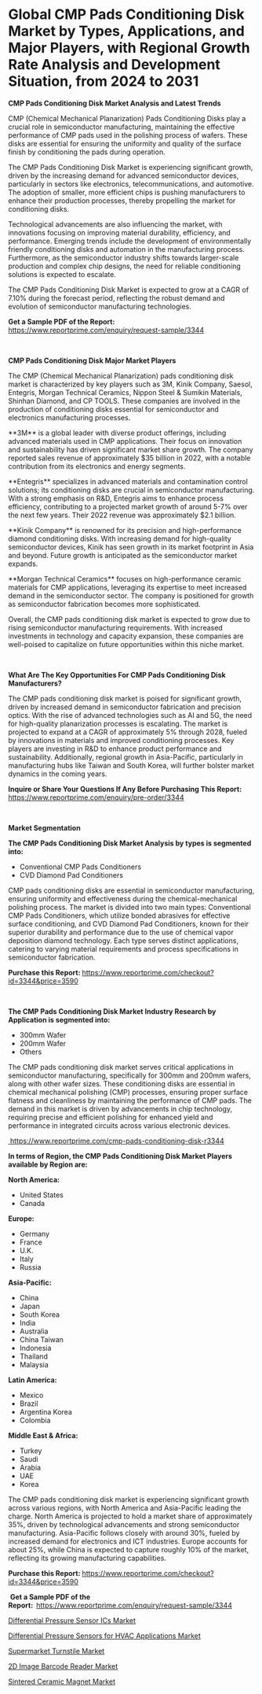 <p><h1>Global CMP Pads Conditioning Disk Market by Types, Applications, and Major Players, with Regional Growth Rate Analysis and Development Situation, from 2024 to 2031</h1></p><p><strong>CMP Pads Conditioning Disk Market Analysis and Latest Trends</strong></p>
<p><p>CMP (Chemical Mechanical Planarization) Pads Conditioning Disks play a crucial role in semiconductor manufacturing, maintaining the effective performance of CMP pads used in the polishing process of wafers. These disks are essential for ensuring the uniformity and quality of the surface finish by conditioning the pads during operation. </p><p>The CMP Pads Conditioning Disk Market is experiencing significant growth, driven by the increasing demand for advanced semiconductor devices, particularly in sectors like electronics, telecommunications, and automotive. The adoption of smaller, more efficient chips is pushing manufacturers to enhance their production processes, thereby propelling the market for conditioning disks. </p><p>Technological advancements are also influencing the market, with innovations focusing on improving material durability, efficiency, and performance. Emerging trends include the development of environmentally friendly conditioning disks and automation in the manufacturing process. Furthermore, as the semiconductor industry shifts towards larger-scale production and complex chip designs, the need for reliable conditioning solutions is expected to escalate. </p><p>The CMP Pads Conditioning Disk Market is expected to grow at a CAGR of 7.10% during the forecast period, reflecting the robust demand and evolution of semiconductor manufacturing technologies.</p></p>
<p><strong>Get a Sample PDF of the Report:&nbsp;</strong> <a href="https://www.reportprime.com/enquiry/request-sample/3344">https://www.reportprime.com/enquiry/request-sample/3344</a></p>
<p>&nbsp;</p>
<p><strong>CMP Pads Conditioning Disk Major Market Players</strong></p>
<p><p>The CMP (Chemical Mechanical Planarization) pads conditioning disk market is characterized by key players such as 3M, Kinik Company, Saesol, Entegris, Morgan Technical Ceramics, Nippon Steel & Sumikin Materials, Shinhan Diamond, and CP TOOLS. These companies are involved in the production of conditioning disks essential for semiconductor and electronics manufacturing processes.</p><p>**3M** is a global leader with diverse product offerings, including advanced materials used in CMP applications. Their focus on innovation and sustainability has driven significant market share growth. The company reported sales revenue of approximately $35 billion in 2022, with a notable contribution from its electronics and energy segments.</p><p>**Entegris** specializes in advanced materials and contamination control solutions; its conditioning disks are crucial in semiconductor manufacturing. With a strong emphasis on R&D, Entegris aims to enhance process efficiency, contributing to a projected market growth of around 5-7% over the next few years. Their 2022 revenue was approximately $2.1 billion.</p><p>**Kinik Company** is renowned for its precision and high-performance diamond conditioning disks. With increasing demand for high-quality semiconductor devices, Kinik has seen growth in its market footprint in Asia and beyond. Future growth is anticipated as the semiconductor market expands.</p><p>**Morgan Technical Ceramics** focuses on high-performance ceramic materials for CMP applications, leveraging its expertise to meet increased demand in the semiconductor sector. The company is positioned for growth as semiconductor fabrication becomes more sophisticated.</p><p>Overall, the CMP pads conditioning disk market is expected to grow due to rising semiconductor manufacturing requirements. With increased investments in technology and capacity expansion, these companies are well-poised to capitalize on future opportunities within this niche market.</p></p>
<p>&nbsp;</p>
<p><strong>What Are The Key Opportunities For CMP Pads Conditioning Disk Manufacturers?</strong></p>
<p><p>The CMP pads conditioning disk market is poised for significant growth, driven by increased demand in semiconductor fabrication and precision optics. With the rise of advanced technologies such as AI and 5G, the need for high-quality planarization processes is escalating. The market is projected to expand at a CAGR of approximately 5% through 2028, fueled by innovations in materials and improved conditioning processes. Key players are investing in R&D to enhance product performance and sustainability. Additionally, regional growth in Asia-Pacific, particularly in manufacturing hubs like Taiwan and South Korea, will further bolster market dynamics in the coming years.</p></p>
<p><strong>Inquire or Share Your Questions If Any Before Purchasing This Report:</strong> <a href="https://www.reportprime.com/enquiry/pre-order/3344">https://www.reportprime.com/enquiry/pre-order/3344</a></p>
<p>&nbsp;</p>
<p><strong>Market Segmentation</strong></p>
<p><strong>The CMP Pads Conditioning Disk Market Analysis by types is segmented into:</strong></p>
<p><ul><li>Conventional CMP Pads Conditioners</li><li>CVD Diamond Pad Conditioners</li></ul></p>
<p><p>CMP pads conditioning disks are essential in semiconductor manufacturing, ensuring uniformity and effectiveness during the chemical-mechanical polishing process. The market is divided into two main types: Conventional CMP Pads Conditioners, which utilize bonded abrasives for effective surface conditioning, and CVD Diamond Pad Conditioners, known for their superior durability and performance due to the use of chemical vapor deposition diamond technology. Each type serves distinct applications, catering to varying material requirements and process specifications in semiconductor fabrication.</p></p>
<p><strong>Purchase this Report:&nbsp;</strong><a href="https://www.reportprime.com/checkout?id=3344&price=3590">https://www.reportprime.com/checkout?id=3344&price=3590</a></p>
<p>&nbsp;</p>
<p><strong>The CMP Pads Conditioning Disk Market Industry Research by Application is segmented into:</strong></p>
<p><ul><li>300mm Wafer</li><li>200mm Wafer</li><li>Others</li></ul></p>
<p><p>The CMP pads conditioning disk market serves critical applications in semiconductor manufacturing, specifically for 300mm and 200mm wafers, along with other wafer sizes. These conditioning disks are essential in chemical mechanical polishing (CMP) processes, ensuring proper surface flatness and cleanliness by maintaining the performance of CMP pads. The demand in this market is driven by advancements in chip technology, requiring precise and efficient polishing for enhanced yield and performance in integrated circuits across various electronic devices.</p></p>
<p><a href="https://www.reportprime.com/cmp-pads-conditioning-disk-r3344">&nbsp;https://www.reportprime.com/cmp-pads-conditioning-disk-r3344</a></p>
<p><strong>In terms of Region, the CMP Pads Conditioning Disk Market Players available by Region are:</strong></p>
<p>
    <p> <strong> North America: </strong>
        <ul>
            <li>United States</li>
            <li>Canada</li>
        </ul>
        </p> 
    <p> <strong> Europe: </strong>
        <ul>
            <li>Germany</li>
            <li>France</li>
            <li>U.K.</li>
            <li>Italy</li>
            <li>Russia</li>
        </ul>
        </p> 
    <p> <strong> Asia-Pacific: </strong>
        <ul>
            <li>China</li>
            <li>Japan</li>
            <li>South Korea</li>
            <li>India</li>
            <li>Australia</li>
            <li>China Taiwan</li>
            <li>Indonesia</li>
            <li>Thailand</li>
            <li>Malaysia</li>
        </ul>
        </p> 
    <p> <strong> Latin America: </strong>
        <ul>
            <li>Mexico</li>
            <li>Brazil</li>
            <li>Argentina Korea</li>
            <li>Colombia</li>
        </ul>
        </p> 
    <p> <strong> Middle East & Africa: </strong>
        <ul>
            <li>Turkey</li>
            <li>Saudi</li>
            <li>Arabia</li>
            <li>UAE</li>
            <li>Korea</li>
        </ul>
    </p>
    </p>
<p><p>The CMP pads conditioning disk market is experiencing significant growth across various regions, with North America and Asia-Pacific leading the charge. North America is projected to hold a market share of approximately 35%, driven by technological advancements and strong semiconductor manufacturing. Asia-Pacific follows closely with around 30%, fueled by increased demand for electronics and ICT industries. Europe accounts for about 25%, while China is expected to capture roughly 10% of the market, reflecting its growing manufacturing capabilities.</p></p>
<p><strong>Purchase this Report: </strong><a href="https://www.reportprime.com/checkout?id=3344&price=3590">https://www.reportprime.com/checkout?id=3344&price=3590</a></p>
<p>&nbsp;<strong>Get a Sample PDF of the Report:&nbsp;&nbsp;</strong><a href="https://www.reportprime.com/enquiry/request-sample/3344">https://www.reportprime.com/enquiry/request-sample/3344</a></p>
<p><strong></strong></p>
<p><p><a href="https://github.com/FahadAhmed712/Market-Research-Report-List-1/blob/main/differential-pressure-sensor-ics-market.md">Differential Pressure Sensor ICs Market</a></p><p><a href="https://github.com/YashRP12/Market-Research-Report-List-6/blob/main/differential-pressure-sensors-for-hvac-applications-market.md">Differential Pressure Sensors for HVAC Applications Market</a></p><p><a href="https://www.linkedin.com/pulse/strategic-market-insights-global-supermarket-turnstile-2024--aktpc?trackingId=hCL6H2%2BkRsugLgGdiRBx2Q%3D%3D">Supermarket Turnstile Market</a></p><p><a href="https://issuu.com/reportprime-2/docs/2d-image-barcode-reader-market-size_ce7f86f96fa676">2D Image Barcode Reader Market</a></p><p><a href="https://issuu.com/reportprime-2/docs/sintered-ceramic-magnet-market-size_19e717997db506">Sintered Ceramic Magnet Market</a></p></p>
